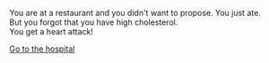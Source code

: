 You are at a restaurant and you didn't want to propose.
You just ate.  
But you forgot that you have high cholesterol.  
You get a heart attack!  

[Go to the hospital](../hospital.md)  